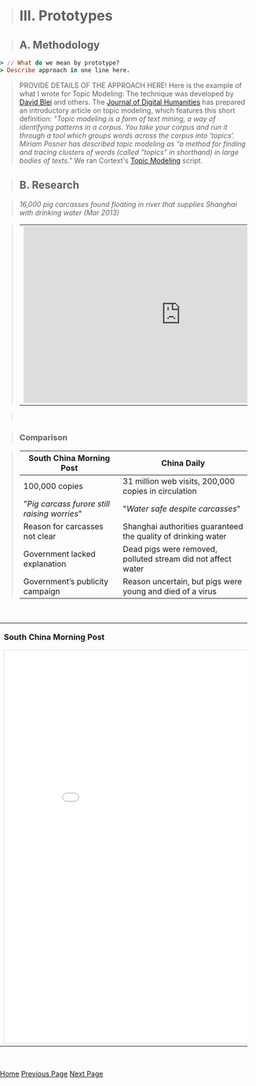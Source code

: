 
<title>Example</title> <style> body { margin:0; padding:0; background-image:url("/china-environment/assets/images/Factory.pdf"); background-repeat: no-repeat; webkit-background-size: cover; moz-background-size: cover; o-background-size: cover; background-size: cover; } </style>

> # III. Prototypes

> ## A. Methodology 
```ruby
> // What do we mean by prototype?
> Describe approach in one line here. 
```

> PROVIDE DETAILS OF THE APPROACH HERE! Here is the example of what I wrote for Topic Modeling: The technique was developed by [David Blei](http://www.cs.columbia.edu/~blei/) and others. The [Journal of Digital Humanities](http://journalofdigitalhumanities.org/2-1/topic-modeling-a-basic-introduction-by-megan-r-brett/) has prepared an introductory article on topic modeling, which features this short definition: <i>"Topic modeling is a form of text mining, a way of identifying patterns in a corpus. You take your corpus and run it through a tool which groups words across the corpus into ‘topics’. Miriam Posner has described topic modeling as “a method for finding and tracing clusters of words (called “topics” in shorthand) in large bodies of texts."</i> We ran Cortext's [Topic Modeling](https://docs.cortext.net/analyzing-data/topic-modeling/) script.

> ## B. Research 

> <i>16,000 pig carcasses found floating in river that supplies Shanghai with drinking water (Mar 2013)</i>

> <table>
> <tr>
> <td><iframe width="640" height="360" src="https://www.youtube.com/embed/EDIGnqxYqMI" frameborder="0" gesture="media" allow="encrypted-media" allowfullscreen></iframe></td><td><iframe width="640" height="360" src="/china-environment/assets/images/29B0C8BA00000578-3128043-image-a-9_1434542390179.jpg" frameborder="0" gesture="media" allow="encrypted-media" allowfullscreen></iframe></td>
> </tr>
> </table>

> <br>

> ### Comparison 

> |**South China Morning Post**                   |**China Daily**|
> |----------------------------------------------|---------------------------------------|
> | 100,000 copies                                | 31 million web visits, 200,000 copies in circulation|
> | "*Pig carcass furore still raising worries*"  | "*Water safe despite carcasses*"|
> | Reason for carcasses not clear                | Shanghai authorities guaranteed the quality of drinking water|
> | Government lacked explanation                 | Dead pigs were removed, polluted stream did not affect water |
> | Government’s publicity campaign               | Reason uncertain, but pigs were  young and  died of a virus|


<br>

<table>
<tr>
<td><p><b>South China Morning Post</b></p><iframe src="/china-environment/assets/images/Factiva-SCMP-Pig Carcases.pdf" frameborder="0" style="overflow:hidden;border:1px solid #DDDDDD;" width="700" height="800" allowfullscreen></iframe></td><td><p><b>China Daily</b></p><iframe src="/china-environment/assets/images/Factiva-China Daily-Carcasses.pdf" frameborder="0" style="overflow:hidden;border:1px solid #DDDDDD;" width="700" height="800" allowfullscreen></iframe></td>
</tr>
</table>


<br>

[Home](index.md) [Previous Page](page1.md) [Next Page](page3.md)
